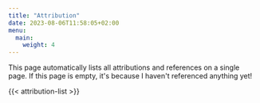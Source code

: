 ```yaml
---
title: "Attribution"
date: 2023-08-06T11:58:05+02:00
menu: 
  main:
    weight: 4
---
```


This page automatically lists all attributions and references on a single page. If this page is empty, it's because I haven't referenced anything yet!

{{< attribution-list >}}
